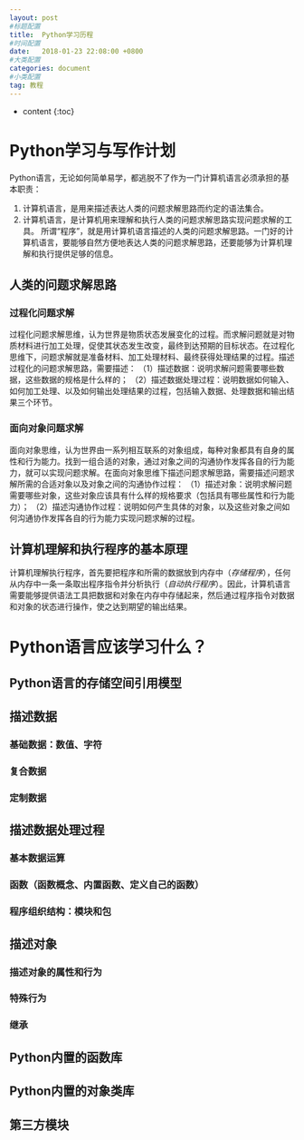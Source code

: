 ```yaml
---
layout: post
#标题配置
title:  Python学习历程
#时间配置
date:   2018-01-23 22:08:00 +0800
#大类配置
categories: document
#小类配置
tag: 教程
---
```


* content
{:toc}


# Python学习与写作计划

Python语言，无论如何简单易学，都逃脱不了作为一门计算机语言必须承担的基本职责：
1. 计算机语言，是用来描述表达人类的问题求解思路而约定的语法集合。
2. 计算机语言，是计算机用来理解和执行人类的问题求解思路实现问题求解的工具。
所谓“程序”，就是用计算机语言描述的人类的问题求解思路。一门好的计算机语言，要能够自然方便地表达人类的问题求解思路，还要能够为计算机理解和执行提供足够的信息。

## 人类的问题求解思路
### 过程化问题求解
过程化问题求解思维，认为世界是物质状态发展变化的过程。而求解问题就是对物质材料进行加工处理，促使其状态发生改变，最终到达预期的目标状态。在过程化思维下，问题求解就是准备材料、加工处理材料、最终获得处理结果的过程。描述过程化的问题求解思路，需要描述：
（1）描述数据：说明求解问题需要哪些数据，这些数据的规格是什么样的；
（2）描述数据处理过程：说明数据如何输入、如何加工处理、以及如何输出处理结果的过程，包括输入数据、处理数据和输出结果三个环节。

### 面向对象问题求解
面向对象思维，认为世界由一系列相互联系的对象组成，每种对象都具有自身的属性和行为能力。找到一组合适的对象，通过对象之间的沟通协作发挥各自的行为能力，就可以实现问题求解。在面向对象思维下描述问题求解思路，需要描述问题求解所需的合适对象以及对象之间的沟通协作过程：
（1）描述对象：说明求解问题需要哪些对象，这些对象应该具有什么样的规格要求（包括具有哪些属性和行为能力）；
（2）描述沟通协作过程：说明如何产生具体的对象，以及这些对象之间如何沟通协作发挥各自的行为能力实现问题求解的过程。


## 计算机理解和执行程序的基本原理
计算机理解执行程序，首先要把程序和所需的数据放到内存中（*存储程序*），任何从内存中一条一条取出程序指令并分析执行（*自动执行程序*）。因此，计算机语言需要能够提供语法工具把数据和对象在内存中存储起来，然后通过程序指令对数据和对象的状态进行操作，使之达到期望的输出结果。


# Python语言应该学习什么？
## Python语言的存储空间引用模型
## 描述数据
### 基础数据：数值、字符
### 复合数据
### 定制数据
## 描述数据处理过程
### 基本数据运算
### 函数（函数概念、内置函数、定义自己的函数）
### 程序组织结构：模块和包
## 描述对象
### 描述对象的属性和行为
### 特殊行为
### 继承

## Python内置的函数库
## Python内置的对象类库
## 第三方模块



